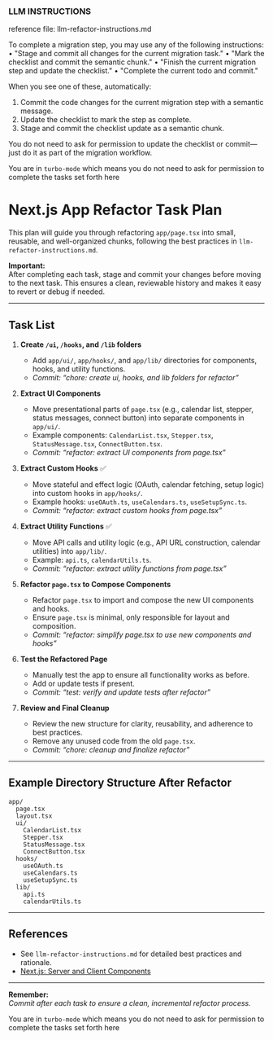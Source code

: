 ### LLM INSTRUCTIONS

reference file: llm-refactor-instructions.md

To complete a migration step, you may use any of the following instructions:
• "Stage and commit all changes for the current migration task."
• "Mark the checklist and commit the semantic chunk."
• "Finish the current migration step and update the checklist."
• "Complete the current todo and commit."

When you see one of these, automatically:

1. Commit the code changes for the current migration step with a semantic message.
2. Update the checklist to mark the step as complete.
3. Stage and commit the checklist update as a semantic chunk.

You do not need to ask for permission to update the checklist or commit—just do it as part of the migration workflow.

You are in `turbo-mode` which means you do not need to ask for permission to complete the tasks set forth here

# Next.js App Refactor Task Plan

This plan will guide you through refactoring `app/page.tsx` into small, reusable, and well-organized chunks, following the best practices in `llm-refactor-instructions.md`.

**Important:**  
After completing each task, stage and commit your changes before moving to the next task. This ensures a clean, reviewable history and makes it easy to revert or debug if needed.

---

## Task List

1. **Create `/ui`, `/hooks`, and `/lib` folders**

   - Add `app/ui/`, `app/hooks/`, and `app/lib/` directories for components, hooks, and utility functions.
   - _Commit: “chore: create ui, hooks, and lib folders for refactor”_

2. **Extract UI Components**

   - Move presentational parts of `page.tsx` (e.g., calendar list, stepper, status messages, connect button) into separate components in `app/ui/`.
   - Example components: `CalendarList.tsx`, `Stepper.tsx`, `StatusMessage.tsx`, `ConnectButton.tsx`.
   - _Commit: “refactor: extract UI components from page.tsx”_

3. **Extract Custom Hooks** ✅

   - Move stateful and effect logic (OAuth, calendar fetching, setup logic) into custom hooks in `app/hooks/`.
   - Example hooks: `useOAuth.ts`, `useCalendars.ts`, `useSetupSync.ts`.
   - _Commit: “refactor: extract custom hooks from page.tsx”_

4. **Extract Utility Functions** ✅

   - Move API calls and utility logic (e.g., API URL construction, calendar utilities) into `app/lib/`.
   - Example: `api.ts`, `calendarUtils.ts`.
   - _Commit: “refactor: extract utility functions from page.tsx”_

5. **Refactor `page.tsx` to Compose Components**

   - Refactor `page.tsx` to import and compose the new UI components and hooks.
   - Ensure `page.tsx` is minimal, only responsible for layout and composition.
   - _Commit: “refactor: simplify page.tsx to use new components and hooks”_

6. **Test the Refactored Page**

   - Manually test the app to ensure all functionality works as before.
   - Add or update tests if present.
   - _Commit: “test: verify and update tests after refactor”_

7. **Review and Final Cleanup**
   - Review the new structure for clarity, reusability, and adherence to best practices.
   - Remove any unused code from the old `page.tsx`.
   - _Commit: “chore: cleanup and finalize refactor”_

---

## Example Directory Structure After Refactor

```
app/
  page.tsx
  layout.tsx
  ui/
    CalendarList.tsx
    Stepper.tsx
    StatusMessage.tsx
    ConnectButton.tsx
  hooks/
    useOAuth.ts
    useCalendars.ts
    useSetupSync.ts
  lib/
    api.ts
    calendarUtils.ts
```

---

## References

- See `llm-refactor-instructions.md` for detailed best practices and rationale.
- [Next.js: Server and Client Components](https://nextjs.org/docs/app/building-your-application/rendering/composition-patterns#separating-server-and-client-components)

---

**Remember:**  
_Commit after each task to ensure a clean, incremental refactor process._

You are in `turbo-mode` which means you do not need to ask for permission to complete the tasks set forth here
